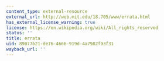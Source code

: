 ```yaml
---
content_type: external-resource
external_url: http://web.mit.edu/18.705/www/errata.html
has_external_license_warning: true
license: https://en.wikipedia.org/wiki/All_rights_reserved
status: ''
title: errata
uid: 89077b21-de76-4666-919d-4a7982f93f31
wayback_url: ''
---
```

